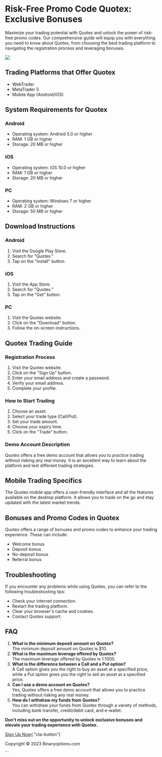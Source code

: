 

# Risk-Free Promo Code Quotex: Exclusive Bonuses

Maximize your trading potential with Quotex and unlock the power of
risk-free promo codes. Our comprehensive guide will equip you with
everything you need to know about Quotex, from choosing the best trading
platform to navigating the registration process and leveraging bonuses.

[![](https://static.quotex.io/files/4_en/300_250.jpg)](https://traff.sbs/brokerqxlid)




## Trading Platforms that Offer Quotex

-   WebTrader
-   MetaTrader 5
-   Mobile App (Android/iOS)

## System Requirements for Quotex

### Android

-   Operating system: Android 5.0 or higher
-   RAM: 1 GB or higher
-   Storage: 20 MB or higher

### iOS

-   Operating system: iOS 10.0 or higher
-   RAM: 1 GB or higher
-   Storage: 20 MB or higher

### PC

-   Operating system: Windows 7 or higher
-   RAM: 2 GB or higher
-   Storage: 50 MB or higher

## Download Instructions

### Android

1.  Visit the Google Play Store.
2.  Search for "Quotex."
3.  Tap on the "Install" button.

### iOS

1.  Visit the App Store.
2.  Search for "Quotex."
3.  Tap on the "Get" button.

### PC

1.  Visit the Quotex website.
2.  Click on the "Download" button.
3.  Follow the on-screen instructions.

## Quotex Trading Guide

### Registration Process

1.  Visit the Quotex website.
2.  Click on the "Sign Up" button.
3.  Enter your email address and create a password.
4.  Verify your email address.
5.  Complete your profile.

### How to Start Trading

1.  Choose an asset.
2.  Select your trade type (Call/Put).
3.  Set your trade amount.
4.  Choose your expiry time.
5.  Click on the "Trade" button.

### Demo Account Description

Quotex offers a free demo account that allows you to practice trading
without risking any real money. It is an excellent way to learn about
the platform and test different trading strategies.

## Mobile Trading Specifics

The Quotex mobile app offers a user-friendly interface and all the
features available on the desktop platform. It allows you to trade on
the go and stay updated with the latest market trends.

## Bonuses and Promo Codes in Quotex

Quotex offers a range of bonuses and promo codes to enhance your trading
experience. These can include:

-   Welcome bonus
-   Deposit bonus
-   No-deposit bonus
-   Referral bonus

## Troubleshooting

If you encounter any problems while using Quotex, you can refer to the
following troubleshooting tips:

-   Check your internet connection.
-   Restart the trading platform.
-   Clear your browser\'s cache and cookies.
-   Contact Quotex support.

## FAQ

1.  **What is the minimum deposit amount on Quotex?**\
    The minimum deposit amount on Quotex is \$10.
2.  **What is the maximum leverage offered by Quotex?**\
    The maximum leverage offered by Quotex is 1:1000.
3.  **What is the difference between a Call and a Put option?**\
    A Call option gives you the right to buy an asset at a specified
    price, while a Put option gives you the right to sell an asset at a
    specified price.
4.  **Can I use a demo account on Quotex?**\
    Yes, Quotex offers a free demo account that allows you to practice
    trading without risking any real money.
5.  **How do I withdraw my funds from Quotex?**\
    You can withdraw your funds from Quotex through a variety of
    methods, including bank transfer, credit/debit card, and e-wallet.

**Don\'t miss out on the opportunity to unlock exclusive bonuses and
elevate your trading experience with Quotex.**

[Sign Up
Now](\%22https://traff.sbs/brokerqxsignup\%22){."cta-button"}

Copyright © 2023 Binaryoptions.com

\`\`\`

